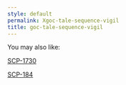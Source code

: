 ```yaml
---
style: default
permalink: Xgoc-tale-sequence-vigil
title: goc-tale-sequence-vigil
---
```

You may also like:

[SCP-1730](http://scp-wiki.net/scp-1730)

[SCP-184](http://scp-wiki.net/scp-184)
